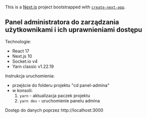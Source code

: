 This is a [Next.js](https://nextjs.org/) project bootstrapped with [`create-next-app`](https://github.com/vercel/next.js/tree/canary/packages/create-next-app).

## Panel administratora do zarządzania użytkownikami i ich uprawnieniami dostępu

Technologie:

- React 17
- Next.js 10
- Socket.io v4
- Yarn classic v1.22.19

Instrukcja uruchomienia:

- przejście do folderu projektu "cd panel-admina"
- w konsoli:
  1. `yarn` - aktualizacja paczek projektu
  2. `yarn dev` - uruchomienie panelu admina

Dostęp do danych poprzez http://localhost:3000
